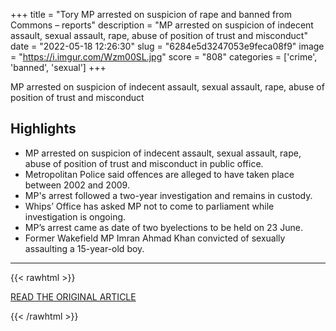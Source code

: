 +++
title = "Tory MP arrested on suspicion of rape and banned from Commons – reports"
description = "MP arrested on suspicion of indecent assault, sexual assault, rape, abuse of position of trust and misconduct"
date = "2022-05-18 12:26:30"
slug = "6284e5d3247053e9feca08f9"
image = "https://i.imgur.com/Wzm00SL.jpg"
score = "808"
categories = ['crime', 'banned', 'sexual']
+++

MP arrested on suspicion of indecent assault, sexual assault, rape, abuse of position of trust and misconduct

## Highlights

- MP arrested on suspicion of indecent assault, sexual assault, rape, abuse of position of trust and misconduct in public office.
- Metropolitan Police said offences are alleged to have taken place between 2002 and 2009.
- MP's arrest followed a two-year investigation and remains in custody.
- Whips’ Office has asked MP not to come to parliament while investigation is ongoing.
- MP’s arrest came as date of two byelections to be held on 23 June.
- Former Wakefield MP Imran Ahmad Khan convicted of sexually assaulting a 15-year-old boy.

---

{{< rawhtml >}}
  <p class="article-category">
    <a target="_blank" href="https://www.theguardian.com/uk-news/2022/may/17/tory-mp-arrested-on-suspicion-of-and-banned-from-commons-reports?CMP=Share_AndroidApp_Other">READ THE ORIGINAL ARTICLE</a>
  </p>
{{< /rawhtml >}}
